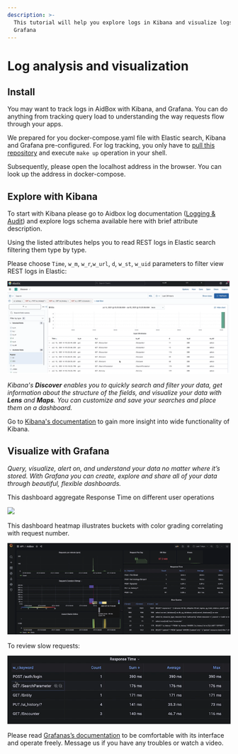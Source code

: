 ```yaml
---
description: >-
  This tutorial will help you explore logs in Kibana and visualize logs in
  Grafana
---
```


# Log analysis and visualization

## **Install** 

You may want to track logs in AidBox with Kibana, and Grafana. You can do anything from tracking query load to understanding the way requests flow through your apps.   


We prepared for you docker-compose.yaml file with Elastic search, Kibana and Grafana pre-configured. For log tracking, you only have to [pull this repository](https://github.com/Aidbox/devbox/blob/master/docker-compose.yaml) and execute `make up` operation in your shell.   


Subsequently, please open the localhost address in the browser. You can look up the address in docker-compose.

## **Explore with Kibana**

To start with Kibana please go to Aidbox log documentation \([Logging & Audit](https://docs.aidbox.app/core-modules/logging-and-audit)\) and explore logs schema available here with brief attribute description.

Using the listed attributes helps you to read REST logs in Elastic search filtering them type by type.

Please choose `Time`, `w_m`, `w_r`_,_`w_url`, `d`, `w_st`, `w_uid` parameters to filter view REST logs in Elastic:

![Elastic Search REST logging](../../.gitbook/assets/image%20%287%29.png)

_Kibana's **Discover** enables you to quickly search and filter your data, get information about the structure of the fields, and visualize your data with **Lens** and **Maps**. You can customize and save your searches and place them on a dashboard._ 

Go to [Kibana's documentation](https://www.elastic.co/guide/en/kibana/current/discover.html) to gain more insight into wide functionality of Kibana.

## **Visualize with Grafana**

_Query, visualize, alert on, and understand your data no matter where it’s stored. With Grafana you can create, explore and share all of your data through beautiful, flexible dashboards._

This dashboard aggregate Response Time on different user operations

![](https://lh5.googleusercontent.com/SFFHXVdIj6WP3afHK5sHtDaWmFSVC15Mez7gWxYde1_ozuOWluL47gsaCgiUK8ia6wiVVyM3vEU8JUFOM2NDAx5n-BaHc0pGZpUjL2M0jWXV5Y1Z6-HLEPfMZgHojX-NVLEDn3bn)

This dashboard heatmap illustrates buckets with color grading correlating with request number.

![Grafana UI logging](../../.gitbook/assets/image%20%2843%29.png)

To review slow requests:

![Response Time logging](../../.gitbook/assets/image%20%2846%29.png)

Please read [Grafanas’s documentation](https://grafana.com/tutorials/grafana-fundamentals/?pg=docs) to be comfortable with its interface and operate freely. Message us if you have any troubles or watch a video.  


